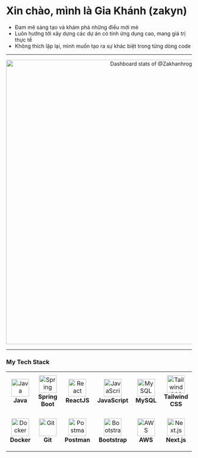 # Xin chào, mình là Gia Khánh (zakyn)  

- Đam mê sáng tạo và khám phá những điều mới mẻ  
- Luôn hướng tới xây dựng các dự án có tính ứng dụng cao, mang giá trị thực tế  
- Không thích lặp lại, mình muốn tạo ra sự khác biệt trong từng dòng code  

---

<a href="https://next.ossinsight.io/widgets/official/compose-user-dashboard-stats?user_id=176597134" target="_blank" style="display: block" align="center">
  <picture>
    <source media="(prefers-color-scheme: dark)" srcset="https://next.ossinsight.io/widgets/official/compose-user-dashboard-stats/thumbnail.png?user_id=176597134&image_size=auto&color_scheme=dark" width="771" height="auto">
    <img alt="Dashboard stats of @Zakhanhrog" src="https://next.ossinsight.io/widgets/official/compose-user-dashboard-stats/thumbnail.png?user_id=176597134&image_size=auto&color_scheme=light" width="771" height="auto">
  </picture>
</a>

---

### My Tech Stack

<table>
  <tr>
    <td align="center" height="108" width="145">
      <img src="https://cdn.jsdelivr.net/gh/devicons/devicon/icons/java/java-original.svg" width="48" height="48" alt="Java" />
      <br><strong>Java</strong>
    </td>
    <td align="center" height="108" width="145">
      <img src="https://cdn.jsdelivr.net/gh/devicons/devicon/icons/spring/spring-original.svg" width="48" height="48" alt="Spring" />
      <br><strong>Spring Boot</strong>
    </td>
    <td align="center" height="108" width="145">
      <img src="https://cdn.jsdelivr.net/gh/devicons/devicon/icons/react/react-original.svg" width="48" height="48" alt="React" />
      <br><strong>ReactJS</strong>
    </td>
    <td align="center" height="108" width="145">
      <img src="https://cdn.jsdelivr.net/gh/devicons/devicon/icons/javascript/javascript-original.svg" width="48" height="48" alt="JavaScript" />
      <br><strong>JavaScript</strong>
    </td>
    <td align="center" height="108" width="145">
      <img src="https://cdn.jsdelivr.net/gh/devicons/devicon/icons/mysql/mysql-original-wordmark.svg" width="48" height="48" alt="MySQL" />
      <br><strong>MySQL</strong>
    </td>
    <td align="center" height="108" width="145">
      <img src="https://cdn.jsdelivr.net/npm/simple-icons@v9/icons/tailwindcss.svg" width="48" height="48" alt="Tailwind CSS" />
      <br><strong>Tailwind CSS</strong>
    </td>
  </tr>
  <tr>
    <td align="center" height="108" width="145">
      <img src="https://cdn.jsdelivr.net/gh/devicons/devicon/icons/docker/docker-original.svg" width="48" height="48" alt="Docker" />
      <br><strong>Docker</strong>
    </td>
    <td align="center" height="108" width="145">
      <img src="https://cdn.jsdelivr.net/gh/devicons/devicon/icons/git/git-original.svg" width="48" height="48" alt="Git" />
      <br><strong>Git</strong>
    </td>
    <td align="center" height="108" width="145">
      <img src="https://www.vectorlogo.zone/logos/getpostman/getpostman-icon.svg" width="48" height="48" alt="Postman" />
      <br><strong>Postman</strong>
    </td>
    <td align="center" height="108" width="145">
      <img src="https://cdn.jsdelivr.net/gh/devicons/devicon/icons/bootstrap/bootstrap-original.svg" width="48" height="48" alt="Bootstrap" />
      <br><strong>Bootstrap</strong>
    </td>
    <td align="center" height="108" width="145">
      <img src="https://cdn.jsdelivr.net/gh/devicons/devicon/icons/amazonwebservices/amazonwebservices-original-wordmark.svg" width="48" height="48" alt="AWS" />
      <br><strong>AWS</strong>
    </td>
    <td align="center" height="108" width="145">
      <img src="https://cdn.jsdelivr.net/npm/simple-icons@v9/icons/nextdotjs.svg" width="48" height="48" alt="Next.js" />
      <br><strong>Next.js</strong>
    </td>
  </tr>
</table>


